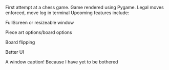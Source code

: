 First attempt at a chess game. Game rendered using Pygame. Legal moves enforced, move log in terminal Upcoming features include:

FullScreen or resizeable window

Piece art options/board options

Board flipping

Better UI

A window caption! Because I have yet to be bothered
